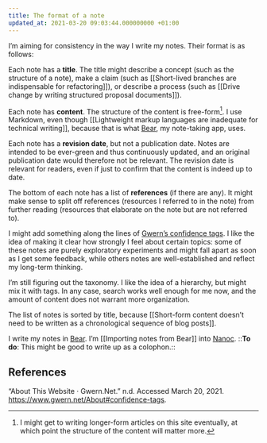 ```yaml
---
title: The format of a note
updated_at: 2021-03-20 09:03:44.000000000 +01:00
---
```



I’m aiming for consistency in the way I write my notes. Their format is as follows:

Each note has a **title**. The title might describe a concept (such as the structure of a note), make a claim (such as [[Short-lived branches are indispensable for refactoring]]), or describe a process (such as [[Drive change by writing structured proposal documents]]).

Each note has **content**. The structure of the content is free-form[^note-content]. I use Markdown, even though [[Lightweight markup languages are inadequate for technical writing]], because that is what [Bear](https://bear.app), my note-taking app, uses.

[^note-content]: I might get to writing longer-form articles on this site eventually, at which point the structure of the content will matter more.

Each note has a **revision date**, but not a publication date. Notes are intended to be ever-green and thus continuously updated, and an original publication date would therefore not be relevant. The revision date is relevant for readers, even if just to confirm that the content is indeed up to date.

The bottom of each note has a list of **references** (if there are any). It might make sense to split off references (resources I referred to in the note) from further reading (resources that elaborate on the note but are not referred to).

I might add something along the lines of [Gwern’s confidence tags](https://www.gwern.net/About#confidence-tags). I like the idea of making it clear how strongly I feel about certain topics: some of these notes are purely exploratory experiments and might fall apart as soon as I get some feedback, while others notes are well-established and reflect my long-term thinking.

I’m still figuring out the taxonomy. I like the idea of a hierarchy, but might mix it with tags. In any case, search works well enough for me now, and the amount of content does not warrant more organization.

The list of notes is sorted by title, because [[Short-form content doesn’t need to be written as a chronological sequence of blog posts]].

I write my notes in [Bear](https://bear.app). I’m [[Importing notes from Bear]] into [Nanoc](https://nanoc.ws). ::**To do**: This might be good to write up as a colophon.::

## References
“About This Website · Gwern.Net.” n.d. Accessed March 20, 2021. https://www.gwern.net/About#confidence-tags.